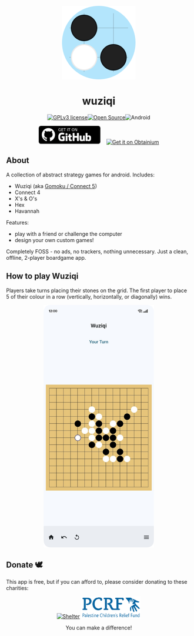 <p align="center">
    <img src=".assets/wuziqi.svg"
        alt="wuziqi"
        height="200">
</p>

<div align="center">

# wuziqi

[![GPLv3 license](https://img.shields.io/badge/GPLv3-blue.svg?style=for-the-badge&logo=gnu)](/LICENSE)[![Open Source](https://img.shields.io/badge/Open%20🤍%20Source-teal.svg?style=for-the-badge&logo=)](https://www.gnu.org/philosophy/essays-and-articles.html)![Android](https://img.shields.io/badge/Android-3DDC84?style=for-the-badge&logo=android&logoColor=white)

[<img src=".assets/get-it-on-github.png" 
    alt="Get it on Github"
    height="50">](https://github.com/iacobo/wuziqi/releases/latest)&nbsp;&nbsp;&nbsp;
[<img src="https://raw.githubusercontent.com/ImranR98/Obtainium/main/assets/graphics/badge_obtainium.png"
    alt="Get it on Obtainium"
    height="50">](http://apps.obtainium.imranr.dev/redirect.html?r=obtainium://add/https://github.com/iacobo/wuziqi/releases)

<!--
[<img src="https://gitlab.com/IzzyOnDroid/repo/-/raw/master/assets/IzzyOnDroid.png"
    alt="Get it on IzzyOnDroid" 
    height="80">](https://apt.izzysoft.de/fdroid/index/apk/404)
[<img src="https://fdroid.gitlab.io/artwork/badge/get-it-on.png"
    alt="Get it on F-Droid" 
    height="80">](https://f-droid.org/packages/404)
[<img src="https://github.com/ironfox-oss/IronFox/raw/dev/assets/accrescent.png"
    alt="Get it on Accrescent"
    height="80">](https://accrescent.app/app/404)
-->

</div>

## About

A collection of abstract strategy games for android. Includes:

- Wuziqi (aka [Gomoku / Connect 5](https://en.wikipedia.org/wiki/Gomoku))
- Connect 4
- X's & O's
- Hex
- Havannah

Features:

- play with a friend or challenge the computer
- design your own custom games!

Completely FOSS - no ads, no trackers, nothing unnecessary. Just a clean, offline, 2-player boardgame app.

## How to play Wuziqi

Players take turns placing their stones on the grid. The first player to place 5 of their colour in a row (vertically, horizontally, or diagonally) wins.

<div align="center">
<img 
    alt="Gameplay light mode" 
    width="300"
    src="https://github.com/iacobo/wuziqi/raw/main/.assets/wuziqiscreenshotlight.jpg" />

</div>

## Donate 🕊️

This app is free, but if you can afford to, please consider donating to these charities:

<div align="center">

[<img 
    alt="Shelter" 
    height="60px"
    src="https://images.ctfassets.net/6sxvmndnpn0s/1qQWlJLKM5rpZHETE32eLX/fc3c1d9f75930f9f5e4d4d0754806ec7/logo--d-england.png" />](https://www.shelter.org.uk/)  [<img
    alt="PCRF" 
    height="60px"
    src="https://github.com/iacobo/iacobo.github.io/raw/main/assets/logos/pcrf.svg?raw=true" />](https://www.pcrf.net/)

You can make a difference!
</div>